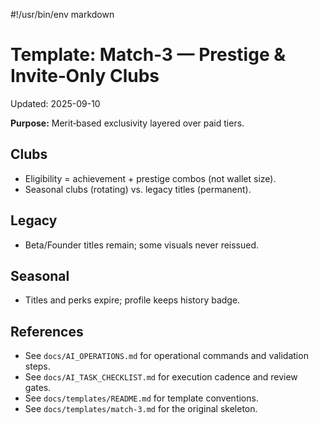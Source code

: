 #!/usr/bin/env markdown

# Template: Match‑3 — Prestige & Invite‑Only Clubs
Updated: 2025-09-10

**Purpose:** Merit‑based exclusivity layered over paid tiers.

## Clubs
- Eligibility = achievement + prestige combos (not wallet size).
- Seasonal clubs (rotating) vs. legacy titles (permanent).

## Legacy
- Beta/Founder titles remain; some visuals never reissued.

## Seasonal
- Titles and perks expire; profile keeps history badge.

## References
- See `docs/AI_OPERATIONS.md` for operational commands and validation steps.
- See `docs/AI_TASK_CHECKLIST.md` for execution cadence and review gates.
- See `docs/templates/README.md` for template conventions.
- See `docs/templates/match-3.md` for the original skeleton.
